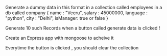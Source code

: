 Generate a dummy data in this format in a collection called employees in a db called company 
{
name : "Veeru",
salary : 45000000,
language : "python",
city : "Delhi",
isManager: true or false
}

Generate 10 such Records when a button called generate data is clicked !

Create an Express app with mongoose to acheive it 

Everytime the button is clicked , you should clear the collection 